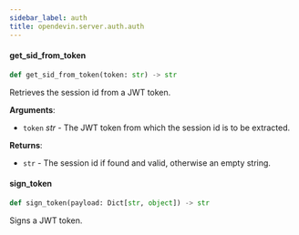```yaml
---
sidebar_label: auth
title: opendevin.server.auth.auth
---
```


#### get\_sid\_from\_token

```python
def get_sid_from_token(token: str) -> str
```

Retrieves the session id from a JWT token.

**Arguments**:

- `token` _str_ - The JWT token from which the session id is to be extracted.
  

**Returns**:

- `str` - The session id if found and valid, otherwise an empty string.

#### sign\_token

```python
def sign_token(payload: Dict[str, object]) -> str
```

Signs a JWT token.

